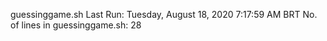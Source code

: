 guessinggame.sh
Last Run: Tuesday, August 18, 2020  7:17:59 AM BRT
No. of lines in guessinggame.sh: 28